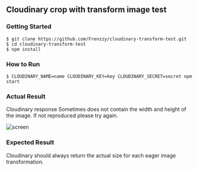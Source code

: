 ## Cloudinary crop with transform image test

### Getting Started

```shell
$ git clone https://github.com/Frenzzy/cloudinary-transform-test.git
$ cd cloudinary-transform-test
$ npm install
```

### How to Run

```shell
$ CLOUDINARY_NAME=name CLOUDINARY_KEY=key CLOUDINARY_SECRET=secret npm start
```

### Actual Result

Cloudinary response Sometimes does not contain the width and height of the image. If not reproduced please try again.

![screen](https://cloud.githubusercontent.com/assets/640669/11591329/03f0558c-9aa8-11e5-9565-b36b41061211.png)

### Expected Result

Cloudinary should always return the actual size for each eager image transformation.
